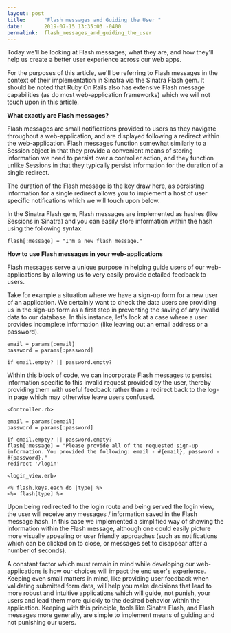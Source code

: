 ```yaml
---
layout: post
title:      "Flash messages and Guiding the User "
date:       2019-07-15 13:35:03 -0400
permalink:  flash_messages_and_guiding_the_user
---
```



Today we'll be looking at Flash messages; what they are, and how they'll help us create a better user experience across our web apps. 

For the purposes of this article, we'll be referring to Flash messages in the context of their implementation in Sinatra via the Sinatra Flash gem. It should be noted that Ruby On Rails also has extensive Flash message capabilities (as do most web-application frameworks) which we will not touch upon in this article. 

**What exactly are Flash messages?**

Flash messages are small notifications provided to users as they navigate throughout a web-application, and are  displayed following a redirect within the web-application. Flash messages function somewhat similarly to a Session object in that  they provide a convenient means of storing information we need to persist over a controller action, and they function unlike Sessions in that they typically persist information for the duration of a single redirect. 

The duration of the Flash message is the key draw here, as persisting information for a single redirect allows you to implement a host of user specific notifications which we will touch upon below. 

In the Sinatra Flash gem, Flash messages are implemented as hashes (like Sessions in Sinatra) and you can easily store information within the hash using the following syntax:

```
flash[:message] = "I'm a new flash message."
```

**How to use Flash messages in your web-applications**

Flash messages serve a unique purpose in helping guide users of our web-applications by allowing us to very easily provide detailed feedback to users. 

Take for example a situation where we have a sign-up form for a new user of an application. We certainly want to check the data users are providing us in the sign-up form as a first step in preventing the saving of any invalid data to our database. In this instance, let's look at a case where a user provides incomplete information (like leaving out an email address or a password). 

```
email = params[:email]
password = params[:password]

if email.empty? || password.empty?
```

Within this block of code, we can incorporate Flash messages to persist information specific to this invalid request provided by the user, thereby providing them with useful feedback rather than a redirect back to the log-in page which may otherwise leave users confused. 

```
<Controller.rb>

email = params[:email]
password = params[:password]

if email.empty? || password.empty?
flash[:message] = "Please provide all of the requested sign-up information. You provided the following: email - #{email}, password - #{password}."
redirect '/login'
```

```
<login_view.erb>

<% flash.keys.each do |type| %>
<%= flash[type] %>
```


Upon being redirected to the login route and being served the login view, the user will receive any messages / information saved in the Flash message hash. In this case we implemented a simplified way of showing the information within the Flash message, although one could easily picture more visually appealing or user friendly approaches (such as notifications which can be clicked on to close, or messages set to disappear after a number of seconds). 

A constant factor which must remain in mind while developing our web-applications is how our choices will impact the end user's experience. Keeping even small matters in mind, like providing user feedback when validating submitted form data, will help you make decisions that lead to more robust and intuitive applications which will guide, not punish, your users and lead them more quickly to the desired behavior within the application. Keeping with this principle, tools like Sinatra Flash, and Flash messages more generally, are simple to implement means of guiding and not punishing our users.  






